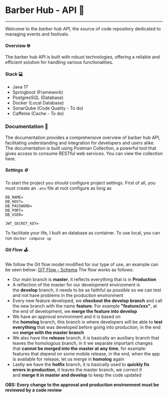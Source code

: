 # Barber Hub - API 👾
___
Welcome to the _barber hub API_, the source of code repository dedicated to managing events and festivals.
#### Overview 🌐
The barber hub API is built with robust technologies, offering a reliable and efficient solution for handling various functionalities.
#### Stack 💻
- Java 17
- Springboot (Framework)
- PostgresSQL (Database)
- Docker (Local Database)
- SonarQube (Code Quality - To do)
- Caffeine (Cache - To do)
### Documentation 📖
The documentation provides a comprehensive overview of barber hub API, facilitating understanding and integration for developers and users alike.
The documentation is built using Postman Collection, a powerful tool that gives access to consume RESTful web services.
You can view the collection here.
##### Settings ⚙️
To start the project you should configure project settings. First of all, you must create an `.env` file at root configure as long as

```dotenv
DB_NAME=
DB_HOST=
DB_PASSWORD=
DB_PORT=
DB_USER=

JWT_SECRET_KEY=
```

To facilitate your life, I built an database as container. To use local, you can run `docker compose up`
##### Git Flow 🕹️
We follow the Git flow model modified for our type of use, an example can be seen below: [GIT Flow - Schema](https://devjoaovictor.s3.amazonaws.com/GIT+FLOW.png)
The flow works as follows:
- Our main branch is **master**, it reflects everything that is in **Production**
- A reflection of the master for our development environment is the **develop** branch, it needs to be as faithful as possible so we can test and not have problems in the production environment
- Every new feature developed, we **checkout the develop branch** and call the new branch with the name **feature**. For example **"feature/xxx"**, at the end of development, we **merge the feature into develop**
- We have an approval environment and it is based on the **homolog** branch, this branch is where developers will be able to **test everything** that was developed before going into production, in the end we **merge with the master branch**
- We also have the **release** branch, it is basically an auxiliary branch that leaves the homologous branch, in it we separate important changes that **cannot be merged into the master at any time**, for example: features that depend on some mobile release, in the end, when the app is available for release, let us merge in **homolog** again
- Lastly we have the **hotfix** branch, it is basically used to **quickly fix errors in production**, it leaves the master branch, we correct it and **merge it in master and develop** to keep the code updated

**OBS: Every change to the approval and production environment must be reviewed by a code review**